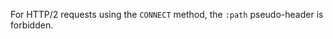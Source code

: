 
For HTTP/2 requests using the `CONNECT` method, the `:path` pseudo-header is
forbidden.

<a id="ERR_HTTP2_CONNECT_SCHEME"></a>
